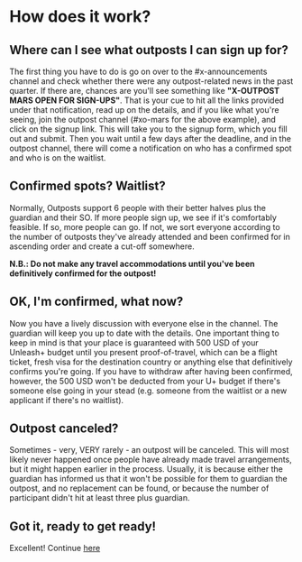 # How does it work?

## Where can I see what outposts I can sign up for?

The first thing you have to do is go on over to the #x-announcements channel and check whether there were any outpost-related news in the past quarter. If there are, chances are you'll see something like **"X-OUTPOST MARS OPEN FOR SIGN-UPS"**. That is your cue to hit all the links provided under that notification, read up on the details, and if you like what you're seeing, join the outpost channel (#xo-mars for the above example), and click on the signup link. This will take you to the signup form, which you fill out and submit. Then you wait until a few days after the deadline, and in the outpost channel, there will come a notification on who has a confirmed spot and who is on the waitlist.

## Confirmed spots? Waitlist?

Normally, Outposts support 6 people with their better halves plus the guardian and their SO. If more people sign up, we see if it's comfortably feasible. If so, more people can go. If not, we sort everyone according to the number of outposts they've already attended and been confirmed for in ascending order and create a cut-off somewhere.

**N.B.: Do not make any travel accommodations until you've been definitively confirmed for the outpost!**

## OK, I'm confirmed, what now?

Now you have a lively discussion with everyone else in the channel. The guardian will keep you up to date with the details. One important thing to keep in mind is that your place is guaranteed with 500 USD of your Unleash+ budget until you present proof-of-travel, which can be a flight ticket, fresh visa for the destination country or anything else that definitively confirms you're going. If you have to withdraw after having been confirmed, however, the 500 USD won't be deducted from your U+ budget if there's someone else going in your stead (e.g. someone from the waitlist or a new applicant if there's no waitlist).

## Outpost canceled?

Sometimes - very, VERY rarely - an outpost will be canceled. This will most likely never happened once people have already made travel arrangements, but it might happen earlier in the process. Usually, it is because either the guardian has informed us that it won't be possible for them to guardian the outpost, and no replacement can be found, or because the number of participant didn't hit at least three plus guardian.

## Got it, ready to get ready!

Excellent! Continue [here](p-pre.md)
